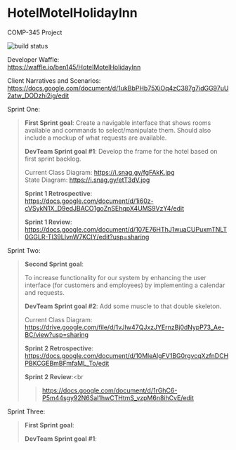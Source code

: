 # HotelMotelHolidayInn
COMP-345 Project

![build status](https://circleci.com/gh/ben145/HotelMotelHolidayInn.png?circle-token=circle-token "Master Build Status")

Developer Waffle:<br>https://waffle.io/ben145/HotelMotelHolidayInn

Client Narratives and Scenarios:
https://docs.google.com/document/d/1ukBbPHb75XiOq4zC387g7idGG97uU2atw_DODzhi2ig/edit


Sprint One:

<blockquote><b>First Sprint goal</b>:
Create a navigable interface that shows rooms available and commands to select/manipulate them. Should also include a mockup of what requests are available.

<b>DevTeam Sprint goal #1</b>:
Develop the frame for the hotel based on first sprint backlog.

Current Class Diagram: https://i.snag.gy/fgFAkK.jpg
<br>State Diagram: https://i.snag.gy/etT3dV.jpg

<b>Sprint 1 Retrospective</b>:<br>
  https://docs.google.com/document/d/1i60z-cVSykN1X_D9edJBACO1goZnSEhqpX4UMS9VzY4/edit
  
 <b>Sprint 1 Review</b>:<br>
  https://docs.google.com/document/d/107E76HThJ1wuaCUPuxmTNLT0GGLR-TI39LIvnW7KCIY/edit?usp=sharing</blockquote>
 
Sprint Two:
<blockquote><b>Second Sprint goal</b>:
  
To increase functionality for our system by enhancing the user interface (for customers and employees) by implementing a calendar and requests.

<b>DevTeam Sprint goal #2</b>:
Add some muscle to that double skeleton.

Current Class Diagram: https://drive.google.com/file/d/1vJIw47QJxzJYErnzBj0dNypP73_Ae-BC/view?usp=sharing 

<b>Sprint 2 Retrospective</b>:<br>
  https://docs.google.com/document/d/10MleAlgFV1BG0rgvcqXzfnDCHPBKCGEBmBFmfaML_To/edit

<b>Sprint 2 Review</b>:<br
  >https://docs.google.com/document/d/1rGhC6-P5m44sgy92N6Sal1hwCTHtmS_vzpM6n8ihCvE/edit</blockquote>

Sprint Three:

<blockquote><b>First Sprint goal</b>:

<b>DevTeam Sprint goal #1</b>:

</blockquote>
